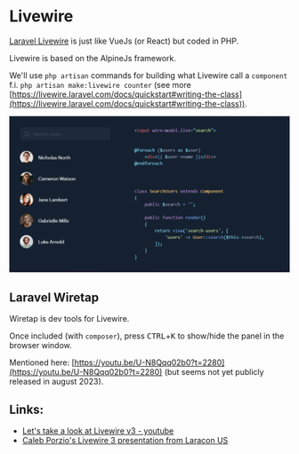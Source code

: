 # Livewire

[Laravel Livewire](https://livewire.laravel.com/) is just like VueJs (or React) but coded in PHP.

Livewire is based on the AlpineJs framework.

We'll use `php artisan` commands for building what Livewire call a `component` f.i. `php artisan make:livewire counter` (see more [https://livewire.laravel.com/docs/quickstart#writing-the-class](https://livewire.laravel.com/docs/quickstart#writing-the-class)).

![Laravel Livewire](./images/laravel_livewire.png)

## Laravel Wiretap

Wiretap is dev tools for Livewire.

Once included (with `composer`), press <kbd>CTRL</kbd>+<kbd>K</kbd> to show/hide the panel in the browser window.

Mentioned here: [https://youtu.be/U-N8Qqq02b0?t=2280](https://youtu.be/U-N8Qqq02b0?t=2280)  (but seems not yet publicly released in august 2023).

## Links:

* [Let's take a look at Livewire v3 - youtube](https://www.youtube.com/watch?v=0r6XX0_O7Kc)
* [Caleb Porzio's Livewire 3 presentation from Laracon US](https://youtu.be/U-N8Qqq02b0)
